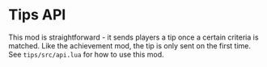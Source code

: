# Tips API

This mod is straightforward - it sends players a tip once a certain criteria is matched. Like the achievement mod, the tip is only sent on the first time. See `tips/src/api.lua` for how to use this mod.
